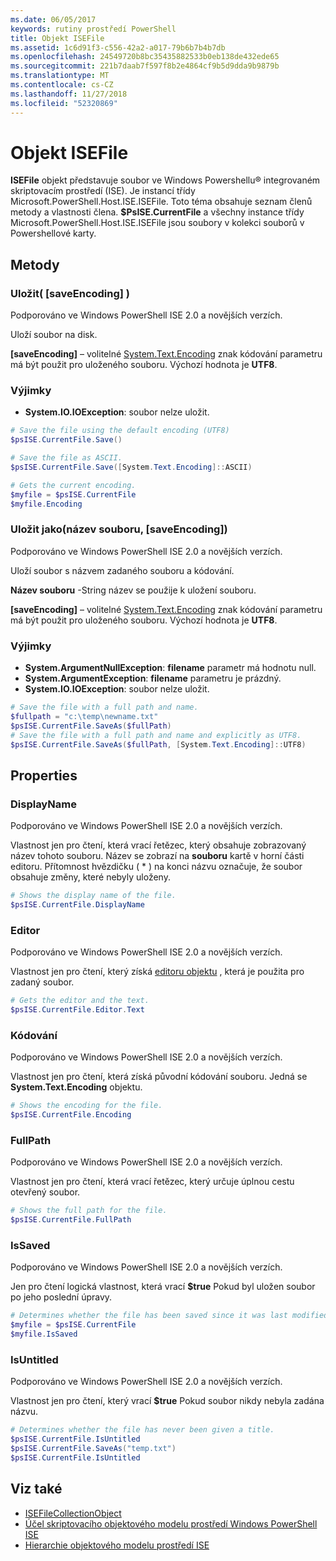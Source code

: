 ```yaml
---
ms.date: 06/05/2017
keywords: rutiny prostředí PowerShell
title: Objekt ISEFile
ms.assetid: 1c6d91f3-c556-42a2-a017-79b6b7b4b7db
ms.openlocfilehash: 24549720b8bc35435882533b0eb138de432ede65
ms.sourcegitcommit: 221b7daab7f597f8b2e4864cf9b5d9dda9b9879b
ms.translationtype: MT
ms.contentlocale: cs-CZ
ms.lasthandoff: 11/27/2018
ms.locfileid: "52320869"
---
```

# <a name="the-isefile-object"></a>Objekt ISEFile

**ISEFile** objekt představuje soubor ve Windows Powershellu® integrovaném skriptovacím prostředí (ISE). Je instancí třídy Microsoft.PowerShell.Host.ISE.ISEFile. Toto téma obsahuje seznam členů metody a vlastnosti člena. **$PsISE.CurrentFile** a všechny instance třídy Microsoft.PowerShell.Host.ISE.ISEFile jsou soubory v kolekci souborů v Powershellové karty.

## <a name="methods"></a>Metody

### <a name="save-saveencoding-"></a>Uložit\( \[saveEncoding\] \)

Podporováno ve Windows PowerShell ISE 2.0 a novějších verzích.

Uloží soubor na disk.

**\[saveEncoding\]**  – volitelné [System.Text.Encoding](https://msdn.microsoft.com/library/system.text.encoding.aspx) znak kódování parametru má být použit pro uloženého souboru. Výchozí hodnota je **UTF8**.

### <a name="exceptions"></a>Výjimky

- **System.IO.IOException**: soubor nelze uložit.

```powershell
# Save the file using the default encoding (UTF8)
$psISE.CurrentFile.Save()

# Save the file as ASCII.
$psISE.CurrentFile.Save([System.Text.Encoding]::ASCII)

# Gets the current encoding.
$myfile = $psISE.CurrentFile
$myfile.Encoding
```

### <a name="saveasfilename-saveencoding"></a>Uložit jako\(název souboru, \[saveEncoding\]\)

Podporováno ve Windows PowerShell ISE 2.0 a novějších verzích.

Uloží soubor s názvem zadaného souboru a kódování.

**Název souboru** -String název se použije k uložení souboru.

**\[saveEncoding\]**  – volitelné [System.Text.Encoding](https://msdn.microsoft.com/library/system.text.encoding.aspx) znak kódování parametru má být použit pro uloženého souboru. Výchozí hodnota je **UTF8**.

### <a name="exceptions"></a>Výjimky

- **System.ArgumentNullException**: **filename** parametr má hodnotu null.
- **System.ArgumentException**: **filename** parametru je prázdný.
- **System.IO.IOException**: soubor nelze uložit.

```powershell
# Save the file with a full path and name.
$fullpath = "c:\temp\newname.txt"
$psISE.CurrentFile.SaveAs($fullPath)
# Save the file with a full path and name and explicitly as UTF8.
$psISE.CurrentFile.SaveAs($fullPath, [System.Text.Encoding]::UTF8)
```

## <a name="properties"></a>Properties

### <a name="displayname"></a>DisplayName

Podporováno ve Windows PowerShell ISE 2.0 a novějších verzích.

Vlastnost jen pro čtení, která vrací řetězec, který obsahuje zobrazovaný název tohoto souboru. Název se zobrazí na **souboru** kartě v horní části editoru. Přítomnost hvězdičku \( \* \) na konci názvu označuje, že soubor obsahuje změny, které nebyly uloženy.

```powershell
# Shows the display name of the file.
$psISE.CurrentFile.DisplayName
```

### <a name="editor"></a>Editor

Podporováno ve Windows PowerShell ISE 2.0 a novějších verzích.

Vlastnost jen pro čtení, který získá [editoru objektu](The-ISEEditor-Object.md) , která je použita pro zadaný soubor.

```powershell
# Gets the editor and the text.
$psISE.CurrentFile.Editor.Text
```

### <a name="encoding"></a>Kódování

Podporováno ve Windows PowerShell ISE 2.0 a novějších verzích.

Vlastnost jen pro čtení, která získá původní kódování souboru. Jedná se **System.Text.Encoding** objektu.

```powershell
# Shows the encoding for the file.
$psISE.CurrentFile.Encoding
```

### <a name="fullpath"></a>FullPath

Podporováno ve Windows PowerShell ISE 2.0 a novějších verzích.

Vlastnost jen pro čtení, která vrací řetězec, který určuje úplnou cestu otevřený soubor.

```powershell
# Shows the full path for the file.
$psISE.CurrentFile.FullPath
```

### <a name="issaved"></a>IsSaved

Podporováno ve Windows PowerShell ISE 2.0 a novějších verzích.

Jen pro čtení logická vlastnost, která vrací **$true** Pokud byl uložen soubor po jeho poslední úpravy.

```powershell
# Determines whether the file has been saved since it was last modified.
$myfile = $psISE.CurrentFile
$myfile.IsSaved
```

### <a name="isuntitled"></a>IsUntitled

Podporováno ve Windows PowerShell ISE 2.0 a novějších verzích.

Vlastnost jen pro čtení, který vrací **$true** Pokud soubor nikdy nebyla zadána názvu.

```powershell
# Determines whether the file has never been given a title.
$psISE.CurrentFile.IsUntitled
$psISE.CurrentFile.SaveAs("temp.txt")
$psISE.CurrentFile.IsUntitled
```

## <a name="see-also"></a>Viz také

- [ISEFileCollectionObject](The-ISEFileCollection-Object.md)
- [Účel skriptovacího objektového modelu prostředí Windows PowerShell ISE](Purpose-of-the-Windows-PowerShell-ISE-Scripting-Object-Model.md)
- [Hierarchie objektového modelu prostředí ISE](The-ISE-Object-Model-Hierarchy.md)